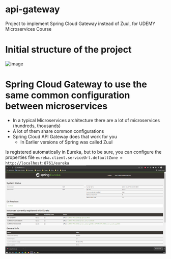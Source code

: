 # api-gateway
Project to implement Spring Cloud Gateway instead of Zuul, for UDEMY Microservices Course

# Initial structure of the project
![image](https://user-images.githubusercontent.com/36638342/142779422-5eac5803-aaa2-4bc7-b913-c5c2e9948a0e.png)

# Spring Cloud Gateway to use the same common configuration between microservices
- In a typical Microservices architecture there are a lot of microservices (hundreds, thousands)
- A lot of them share common configurations
- Spring Cloud API Gateway does that work for you
    - In Earlier versions of Spring was called Zuul

Is registered automatically in Eureka, but to be sure, you can configure the properties file
``eureka.client.serviceUrl.defaultZone = http://localhost:8761/eureka``
![img.png](img.png)
